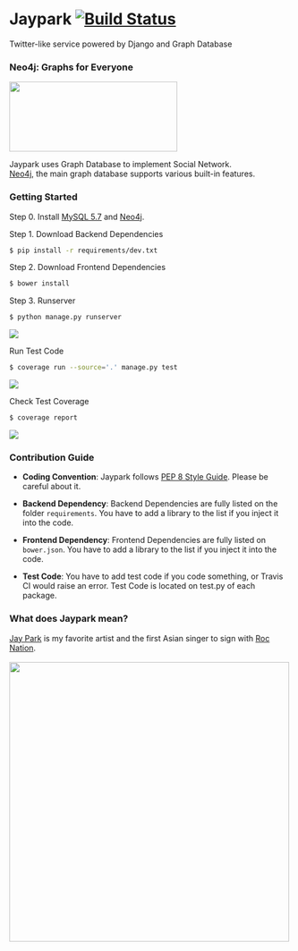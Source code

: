 # Jaypark [![Build Status](https://travis-ci.com/sinwoobang/Jaypark.svg?token=s64m3rayQnZ6TWPqxtrG&branch=master)](https://travis-ci.com/sinwoobang/Jaypark)
Twitter-like service powered by Django and Graph Database

### Neo4j: Graphs for Everyone
<img src="https://go.neo4j.com/rs/710-RRC-335/images/neo4j_logo.png?_ga=2.73466580.718215210.1555340602-745702593.1554483956" width="300" height="125"><br>

Jaypark uses Graph Database to implement Social Network.<br>
[Neo4j](https://github.com/neo4j/neo4j), the main graph database supports various built-in features.

### Getting Started
Step 0. Install [MySQL 5.7](https://dev.mysql.com/downloads/windows/installer/5.7.html) and [Neo4j](https://neo4j.com/download-center/).

Step 1. Download Backend Dependencies
```bash
$ pip install -r requirements/dev.txt

```


Step 2. Download Frontend Dependencies
```bash
$ bower install

```

Step 3. Runserver
```bash
$ python manage.py runserver

```
<img src="https://d2xnludi9sh0zl.cloudfront.net/photo/profile/f19a02702d344730b39bd350ac04d237">

Run Test Code
```bash
$ coverage run --source='.' manage.py test

```
<img src="https://d2xnludi9sh0zl.cloudfront.net/photo/profile/aeffd787e54445d8a44aef8a083b580d">

Check Test Coverage
```bash
$ coverage report

```
<img src="https://d2xnludi9sh0zl.cloudfront.net/photo/profile/432f264d60fe4e5885fe007995c68825">

### Contribution Guide
* **Coding Convention**: Jaypark follows [PEP 8 Style Guide](https://www.python.org/dev/peps/pep-0008/). Please be careful about it.

* **Backend Dependency**: Backend Dependencies are fully listed on the folder `requirements`. You have to add a library to the list if you inject it into the code.

* **Frontend Dependency**: Frontend Dependencies are fully listed on `bower.json`. You have to add a library to the list if you inject it into the code.

* **Test Code**: You have to add test code if you code something, or Travis CI would raise an error. Test Code is located on test.py of each package.

### What does Jaypark mean?
[Jay Park](https://rocnation.com/jay-park/) is my favorite artist and the first Asian singer to sign with [Roc Nation](https://rocnation.com/).<br>
<br><img src="https://www.allkpop.com/upload/2018/05/af_org/28173717/Jay-Park.jpg" width="500">

